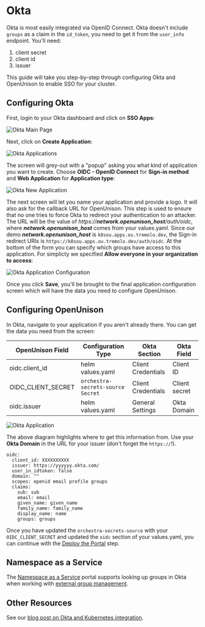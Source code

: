 # Okta

Okta is most easily integrated via OpenID Connect.  Okta doesn't include `groups` as a claim in the `id_token`, you need to get it from the `user_info` endpoint.  You'll need:

1. client secret
2. client id
3. issuer

This guide will take you step-by-step through configuring Okta and OpenUnison to enable SSO for your cluster.

## Configuring Okta

First, login to your Okta dashboard and click on **SSO Apps**:

![Okta Main Page](../../../assets/images/identity-providers/okta/screen1.png)

Next, click on **Create Application**:

![Okta Applications](../../../assets/images/identity-providers/okta/screen2.png)

The screen will grey-out with a "popup" asking you what kind of application you want to create.  Choose **OIDC - OpenID Connect** for **Sign-in method** and **Web Application** for **Application type**:

![Okta New Application](../../../assets/images/identity-providers/okta/screen3.png)

The next screen will let you name your application and provide a logo.  It will also ask for the callback URL for OpenUnison.  This step is used to ensure that no one tries to force Okta to redirect your authentication to an attacker.  The URL will be the value of *https://****network.openunison_host****/auth/oidc*, where ***network.openunison_host*** comes from your values.yaml.  Since our demo ***network.openunison_host*** is `k8sou.apps.ou.tremolo.dev`, the Sign-in redirect URIs is `https://k8sou.apps.ou.tremolo.dev/auth/oidc`.  At the bottom of the form you can specify which groups have access to this application.  For simplicty we specified **Allow everyone in your organization to access**:

![Okta Application Configuration ](../../../assets/images/identity-providers/okta/screen4.png)

Once you click **Save**, you'll be brought to the final application configuration screen which will have the data you need to configure OpenUnison.

## Configuring OpenUnison

In Okta, navigate to your application if you aren't already there.  You can get the data you need from the screen:

|OpenUnison Field|Configuration Type|Okta Section|Okta Field|
|----------------|------------------|------------|----------|
|oidc.client_id  | helm values.yaml | Client Credentials | Client ID |
|OIDC_CLIENT_SECRET | `orchestra-secrets-source` `Secret` | Client Credentials | Client secret |
|oidc.issuer | helm values.yaml | General Settings | Okta Domain |

![Okta Application ](../../../assets/images/identity-providers/okta/screen5.png)

The above diagram highlights where to get this information from.  Use your **Okta Domain** in the URL for your issuer (don't forget the `https://`!).

```
oidc:
  client_id: XXXXXXXXXX
  issuer: https://yyyyyy.okta.com/
  user_in_idtoken: false
  domain: ""
  scopes: openid email profile groups
  claims:
    sub: sub
    email: email
    given_name: given_name
    family_name: family_name
    display_name: name
    groups: groups
```

Once you have updated the `orchestra-secrets-source` with your `OIDC_CLIENT_SECRET` and updated the `oidc` section of your values.yaml, you can continue with the [Deploy the Portal](../../deployauth#deploy-the-portal) step.


## Namespace as a Service

The [Namespace as a Service](../../namespace_as_a_service) portal supports looking up groups in Okta when working with [external group management](../../namespace_as_a_service/#choosing-okta-groups).

## Other Resources

See our [blog post on Okta and Kubernetes integration](https://www.tremolosecurity.com/post/using-okta-with-kubernetes).